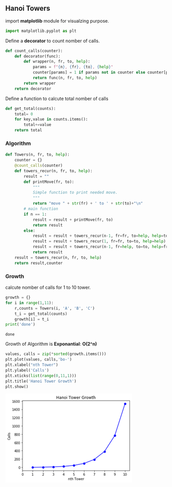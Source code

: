 
## Hanoi Towers

import **matplotlib** module for visualzing purpose.


```python
import matplotlib.pyplot as plt
```

Define a **decorator** to count nomber of calls.


```python
def count_calls(counter):
    def decorator(func):
        def wrapper(n, fr, to, help):
            params = f"{n}, {fr}, {to}, {help}"
            counter[params] = 1 if params not in counter else counter[params]+1
            return func(n, fr, to, help)
        return wrapper
    return decorator
```

Define a function to calcute total nomber of calls


```python
def get_total(counts):
    total= 0
    for key,value in counts.items():
        total+=value
    return total
```

### Algorithm


```python
def Towers(n, fr, to, help):
    counter = {}
    @count_calls(counter)
    def towers_recur(n, fr, to, help):
        result = ""
        def printMove(fr, to):
            """
            Simple function to print needed move.
            """
            return "move " + str(fr) + ' to ' + str(to)+"\n"
        # main function
        if n == 1:
            result = result + printMove(fr, to)
            return result
        else:
            result = result + towers_recur(n-1, fr=fr, to=help, help=to)
            result = result + towers_recur(1, fr=fr, to=to, help=help)
            result = result + towers_recur(n-1, fr=help, to=to, help=fr)
            return result
    result = towers_recur(n, fr, to, help)
    return result,counter
```

### Growth

calcute nomber of calls for 1 to 10 tower.


```python
growth = {}
for i in range(1,11):
    r,counts = Towers(i, 'A', 'B', 'C')
    t_i = get_total(counts)
    growth[i] = t_i
print('done')
```

    done


Growth of Algorithm is **Exponantial**: **O(2^n)**


```python
values, calls = zip(*sorted(growth.items()))
plt.plot(values, calls,'bo-')
plt.xlabel("nth Tower")
plt.ylabel('Calls')
plt.xticks(list(range(0,11,1)))
plt.title('Hanoi Tower Growth')
plt.show()
```


![png](output_11_0.png)

